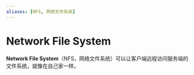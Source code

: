 ```yaml
---
aliases: [NFS, 网络文件系统]
---
```


# Network File System
**Network File System**（NFS，网络文件系统）可以让客户端远程访问服务端的文件系统，就像在自己家一样。